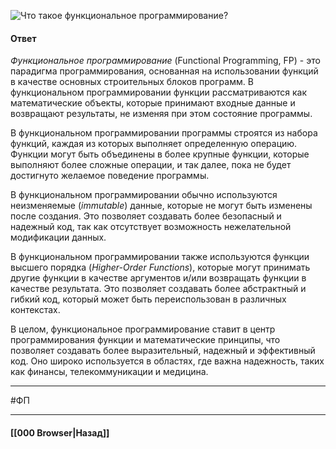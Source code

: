 ![Что такое функциональное программирование?](https://youtu.be/ovV8GhIkzBE?t=410)

#### Ответ

*Функциональное программирование* (Functional Programming, FP) - это парадигма программирования, основанная на использовании функций в качестве основных строительных блоков программ. В функциональном программировании функции рассматриваются как математические объекты, которые принимают входные данные и возвращают результаты, не изменяя при этом состояние программы.

В функциональном программировании программы строятся из набора функций, каждая из которых выполняет определенную операцию. Функции могут быть объединены в более крупные функции, которые выполняют более сложные операции, и так далее, пока не будет достигнуто желаемое поведение программы.

В функциональном программировании обычно используются неизменяемые (*immutable*) данные, которые не могут быть изменены после создания. Это позволяет создавать более безопасный и надежный код, так как отсутствует возможность нежелательной модификации данных.

В функциональном программировании также используются функции высшего порядка (*Higher-Order Functions*), которые могут принимать другие функции в качестве аргументов и/или возвращать функции в качестве результата. Это позволяет создавать более абстрактный и гибкий код, который может быть переиспользован в различных контекстах.

В целом, функциональное программирование ставит в центр программирования функции и математические принципы, что позволяет создавать более выразительный, надежный и эффективный код. Оно широко используется в областях, где важна надежность, таких как финансы, телекоммуникации и медицина.

___
#ФП 

___

#### [[000 Browser|Назад]]
